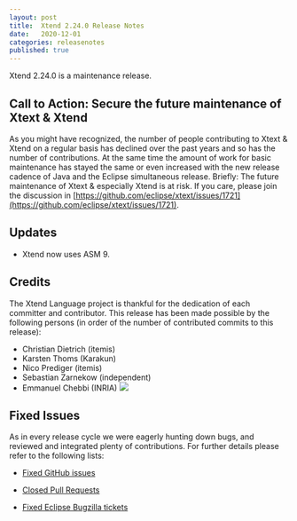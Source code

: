 ```yaml
---
layout: post
title:  Xtend 2.24.0 Release Notes
date:   2020-12-01
categories: releasenotes
published: true
---
```


Xtend 2.24.0 is a maintenance release.

## Call to Action: Secure the future maintenance of Xtext & Xtend

As you might have recognized, the number of people contributing to Xtext & Xtend on a regular basis has declined over the past years and so has the number of contributions. At the same time the amount of work for basic maintenance has stayed the same or even increased with the new release cadence of Java and the Eclipse simultaneous release. Briefly: The future maintenance of Xtext & especially Xtend is at risk. If you care, please join the discussion in [https://github.com/eclipse/xtext/issues/1721](https://github.com/eclipse/xtext/issues/1721).

## Updates

- Xtend now uses ASM 9.

## Credits

The Xtend Language project is thankful for the dedication of each committer and contributor. This release has been made possible by the following persons (in order of the number of contributed commits to this release):

- Christian Dietrich (itemis)
- Karsten Thoms (Karakun)
- Nico Prediger (itemis)
- Sebastian Zarnekow (independent)
- Emmanuel Chebbi (INRIA) ![](https://img.shields.io/badge/-first%20time%20contributor-green.svg)

## Fixed Issues

As in every release cycle we were eagerly hunting down bugs, and reviewed and integrated plenty of contributions. For further details please refer to the following lists:

* [Fixed GitHub issues](https://github.com/search?q=is%3Aissue+milestone%3ARelease_2.24+is%3Aclosed+repo%3Aeclipse%2Fxtext-xtend&type=Issues)

* [Closed Pull Requests](https://github.com/search?q=is%3Apr+milestone%3ARelease_2.24+is%3Aclosed+repo%3Aeclipse%2Fxtext-xtend&type=Issues)

* [Fixed Eclipse Bugzilla tickets](https://bugs.eclipse.org/bugs/buglist.cgi?bug_status=RESOLVED&bug_status=VERIFIED&bug_status=CLOSED&classification=Modeling&classification=Tools&columnlist=product%2Ccomponent%2Cassigned_to%2Cbug_status%2Cresolution%2Cshort_desc%2Cchangeddate%2Ckeywords&f0=OP&f1=OP&f3=CP&f4=CP&known_name=Xtext%202.24&list_id=16618269&product=TMF&product=Xtend&query_based_on=Xtext%202.24&query_format=advanced&status_whiteboard=v2.24&status_whiteboard_type=allwordssubstr)
